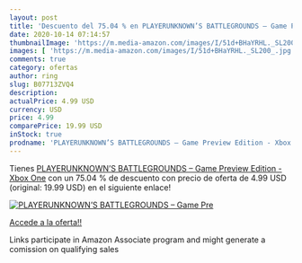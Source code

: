 ```yaml
---
layout: post
title: 'Descuento del 75.04 % en PLAYERUNKNOWN’S BATTLEGROUNDS – Game Pre'
date: 2020-10-14 07:14:57
thumbnailImage: 'https://m.media-amazon.com/images/I/51d+BHaYRHL._SL200_.jpg'
images: [ 'https://m.media-amazon.com/images/I/51d+BHaYRHL._SL200_.jpg' ]
comments: true
category: ofertas
author: ring
slug: B07713ZVQ4
description:
actualPrice: 4.99 USD
currency: USD
price: 4.99
comparePrice: 19.99 USD
inStock: true
prodname: 'PLAYERUNKNOWN’S BATTLEGROUNDS – Game Preview Edition - Xbox One'
---
```


Tienes [PLAYERUNKNOWN’S BATTLEGROUNDS – Game Preview Edition - Xbox One](https://www.amazon.com/dp/B07713ZVQ4/?tag=tolees-20) con un 75.04 % de descuento con precio de oferta de 4.99 USD (original: 19.99 USD) en el siguiente enlace!

[![PLAYERUNKNOWN’S BATTLEGROUNDS – Game Pre](https://m.media-amazon.com/images/I/51d+BHaYRHL._SL200_.jpg)](https://www.amazon.com/dp/B07713ZVQ4/?tag=tolees-20)

[Accede a la oferta!!](https://www.amazon.com/dp/B07713ZVQ4/?tag=tolees-20)

Links participate in Amazon Associate program and might generate a comission on qualifying sales


